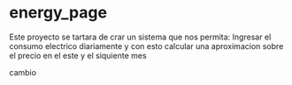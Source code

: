 # energy_page
Este proyecto se tartara de crar un sistema que nos permita:
Ingresar el consumo electrico diariamente y con esto calcular 
una aproximacion sobre el precio en el este y el siquiente mes

cambio